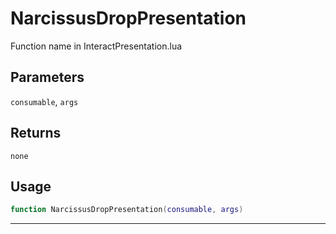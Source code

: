 # NarcissusDropPresentation
Function name in InteractPresentation.lua
## Parameters
`consumable`, `args`
## Returns
`none`
## Usage
```lua
function NarcissusDropPresentation(consumable, args)
```
---
